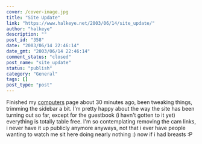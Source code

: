 ```yaml
---
cover: /cover-image.jpg
title: "Site Update"
link: "https://www.halkeye.net/2003/06/14/site_update/"
author: "halkeye"
description: ""
post_id: "358"
date: "2003/06/14 22:46:14"
date_gmt: "2003/06/14 22:46:14"
comment_status: "closed"
post_name: "site_update"
status: "publish"
category: "General"
tags: []
post_type: "post"
---
```


Finished my [computers](http://www.halkeye.net/computers/) page about 30 minutes ago, been tweaking things, trimming the sidebar a bit. I'm pretty happy about the way the site has been turning out so far, except for the guestbook (i havn't gotten to it yet) everything is totally table free. I'm so contemplating removing the cam links, i never have it up publicly anymore anyways, not that i ever have people wanting to watch me sit here doing nearly nothing :) now if i had breasts :P